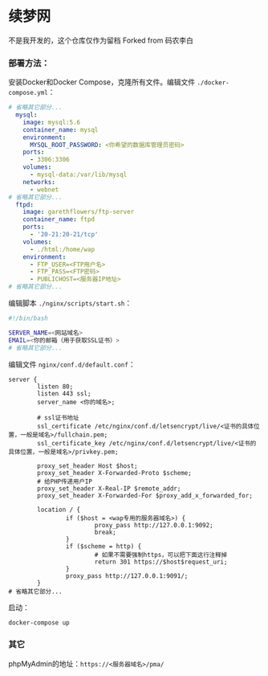 # 续梦网
不是我开发的，这个仓库仅作为留档
Forked from 码农李白

### 部署方法：
安装Docker和Docker Compose，克隆所有文件。编辑文件 `./docker-compose.yml`：
```yaml
# 省略其它部分...
  mysql:
    image: mysql:5.6
    container_name: mysql
    environment:
      MYSQL_ROOT_PASSWORD: <你希望的数据库管理员密码>
    ports:
      - 3306:3306
    volumes:
      - mysql-data:/var/lib/mysql
    networks:
      - webnet
# 省略其它部分...
  ftpd:
    image: garethflowers/ftp-server
    container_name: ftpd
    ports:
      - '20-21:20-21/tcp'
    volumes:
      - ./html:/home/wap
    environment:
      - FTP_USER=<FTP用户名>
      - FTP_PASS=<FTP密码>
      - PUBLICHOST=<服务器IP地址>
# 省略其它部分...
```
编辑脚本 `./nginx/scripts/start.sh`：
```bash
#!/bin/bash

SERVER_NAME=<网站域名>
EMAIL=<你的邮箱（用于获取SSL证书）>
# 省略其它部分...
```
编辑文件 `nginx/conf.d/default.conf`：
```nginx
server {
        listen 80;
        listen 443 ssl;
        server_name <你的域名>;

        # ssl证书地址
        ssl_certificate /etc/nginx/conf.d/letsencrypt/live/<证书的具体位置，一般是域名>/fullchain.pem;
        ssl_certificate_key /etc/nginx/conf.d/letsencrypt/live/<证书的具体位置，一般是域名>/privkey.pem;

        proxy_set_header Host $host;
        proxy_set_header X-Forwarded-Proto $scheme;
        # 给PHP传递用户IP
        proxy_set_header X-Real-IP $remote_addr;
        proxy_set_header X-Forwarded-For $proxy_add_x_forwarded_for;

        location / {
                if ($host = <wap专用的服务器域名>) {
                        proxy_pass http://127.0.0.1:9092;
                        break;
                }
                if ($scheme = http) {
                        # 如果不需要强制https，可以把下面这行注释掉
                        return 301 https://$host$request_uri;
                }
                proxy_pass http://127.0.0.1:9091/;
        }
# 省略其它部分...
```
启动：
```bash
docker-compose up
```

### 其它
phpMyAdmin的地址：`https://<服务器域名>/pma/`
